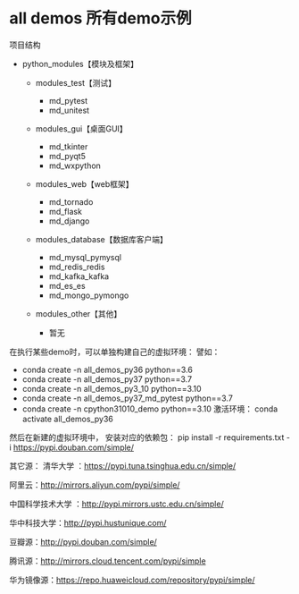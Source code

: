 # all demos 所有demo示例

项目结构
- python_modules【模块及框架】
  - modules_test【测试】
    - md_pytest
    - md_unitest
    
  - modules_gui【桌面GUI】
    - md_tkinter
    - md_pyqt5
    - md_wxpython
    
  - modules_web【web框架】
    - md_tornado
    - md_flask
    - md_django
    
  - modules_database【数据库客户端】
    - md_mysql_pymysql
    - md_redis_redis
    - md_kafka_kafka
    - md_es_es
    - md_mongo_pymongo
  
  - modules_other【其他】
    - 暂无
  
在执行某些demo时，可以单独构建自己的虚拟环境：
譬如：
- conda create -n all_demos_py36 python==3.6
- conda create -n all_demos_py37 python==3.7
- conda create -n all_demos_py3_10 python==3.10
- conda create -n all_demos_py37_md_pytest python==3.7
- conda create -n cpython31010_demo python==3.10
激活环境： conda activate all_demos_py36

然后在新建的虚拟环境中， 安装对应的依赖包： pip install -r requirements.txt -i https://pypi.douban.com/simple/

其它源：
清华大学 ：https://pypi.tuna.tsinghua.edu.cn/simple/

阿里云：http://mirrors.aliyun.com/pypi/simple/

中国科学技术大学 ：http://pypi.mirrors.ustc.edu.cn/simple/

华中科技大学：http://pypi.hustunique.com/

豆瓣源：http://pypi.douban.com/simple/

腾讯源：http://mirrors.cloud.tencent.com/pypi/simple

华为镜像源：https://repo.huaweicloud.com/repository/pypi/simple/

     
  
  
  

